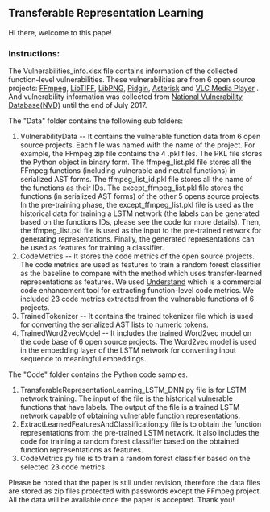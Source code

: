 ## Transferable Representation Learning

Hi there, welcome to this pape!

### Instructions:

The Vulnerabilities_info.xlsx file contains information of the collected function-level vulnerabilities. These vulnerabilities are from 6 open source projects: [FFmpeg](https://github.com/FFmpeg/FFmpeg), [LibTIFF](https://github.com/vadz/libtiff), [LibPNG](https://github.com/glennrp/libpng), [Pidgin](https://pidgin.im/), [Asterisk](https://www.asterisk.org/get-started) and [VLC Media Player](https://www.videolan.org/vlc/index.html) . And vulnerability information was collected from [National Vulnerability Database(NVD)](https://nvd.nist.gov/) until the end of July 2017.

The "Data" folder contains the following sub folders:
1) VulnerabilityData -- It contains the vulnerable function data from 6 open source projects. Each file was named with the name of the project. For example, the FFmpeg.zip file contains the 4 .pkl files. The PKL file stores the Python object in binary form. The ffmpeg_list.pkl file stores all the FFmpeg functions (including vulnerable and neutral functions) in serialized AST forms. The ffmpeg_list_id.pkl file stores all the name of the functions as their IDs. The except_ffmpeg_list.pkl file stores the functions (in serialized AST forms) of the other 5 opens source projects. In the pre-training phase, the except_ffmpeg_list.pkl file is used as the historical data for training a LSTM network (the labels can be generated based on the functions IDs, please see the code for more details). Then, the ffmpeg_list.pkl file is used as the input to the pre-trained network for generating representations. Finally, the generated representations can be used as features for training a classifier. 
2) CodeMetrics -- It stores the code metrics of the open source projects. The code metrics are used as features to train a random forest classifier as the baseline to compare with the method which uses transfer-learned representations as features. We used [Understand](https://scitools.com/) which is a commercial code enhancement tool for extracting function-level code metrics. We included 23 code metrics extracted from the vulnerable functions of 6 projects. 
3) TrainedTokenizer -- It contains the trained tokenizer file which is used for converting the serialized AST lists to numeric tokens.
4) TrainedWord2vecModel -- It includes the trained Word2vec model on the code base of 6 open source projects. The Word2vec model is used in the embedding layer of the LSTM network for converting input sequence to meaningful embeddings.

The "Code" folder contains the Python code samples. 
1) TransferableRepresentationLearning_LSTM_DNN.py file is for LSTM network training. The input of the file is the historical vulnerable functions that have labels. The output of the file is a trained LSTM network capable of obtaining vulnerable function representations. 
2) ExtractLearnedFeaturesAndClassification.py file is to obtain the function representations from the pre-trained LSTM network. It also includes the code for training a random forest classifier based on the obtained function representations as features.
3) CodeMetrics.py file is to train a random forest classifier based on the selected 23 code metrics.

Please be noted that the paper is still under revision, therefore the data files are stored as zip files protected with passwords except the FFmpeg project. All the data will be available once the paper is accepted. Thank you!